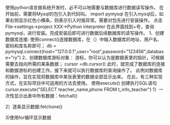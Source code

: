使用python语言做系统开发时，必不可以地需要与数据库进行数据读写操作。
在开始前，需要将Mysql的包引入到代码叫。
import pymysql
在引入mysql后，如果右侧显示红色小横条，则表示引入时报异常。需要对包先进行安装操作。
点击File->settings->project XXX->Python interpreter
在此界面找到+号，查询pymysql，进行安装。完成安装后即可进行数据后续数据库的读写操作。
1、创建数据库连接:
使用connect()连接数据库，在（）中输入数据库的地址、用户名、密码和库名称即可；
db = pymysql.connect(host="127.0.0.1",user="root",password="123456",database="ry")
2、创建数据库游标对象：
游标，你可以认为是数据表里的指针，可根据需要去指向所需的某条数据；
cursor =db.cursor()
此时，就完成了数据库的连接和数据游标的创建工作。接下来就可以执行数据库的查询操作了。
此例对数据库的操作，旨在实现将数据库中某张表里的数据全部显示出来。
在此，有三种实现方式，在实际项目中可适用的方法去使用。
使用execute() 创建执行SQL语句
cursor.execute("SELECT teacher_name,phone FROM t_info_teacher")
1）一次性显示出表中所有数据：fetchall()


2）逐条显示数据:fetchone()


3)使用for循环显示数据
